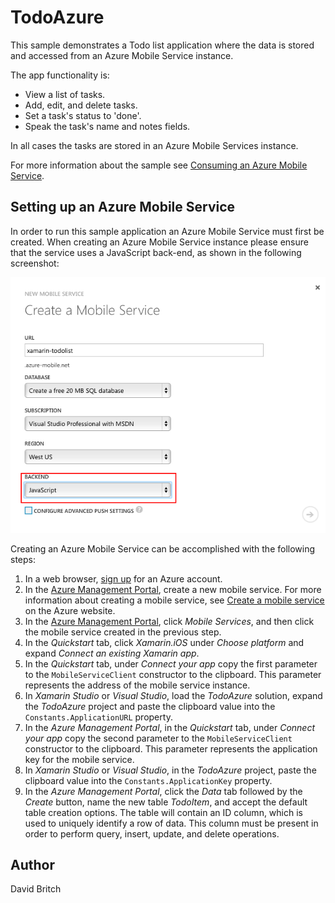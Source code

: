 TodoAzure
=========

This sample demonstrates a Todo list application where the data is stored and accessed from an Azure Mobile Service instance.

The app functionality is:

- View a list of tasks.
- Add, edit, and delete tasks.
- Set a task's status to 'done'.
- Speak the task's name and notes fields.

In all cases the tasks are stored in an Azure Mobile Services instance.

For more information about the sample see [Consuming an Azure Mobile Service](http://developer.xamarin.com/guides/cross-platform/xamarin-forms/web-services/consuming/azure/).

Setting up an Azure Mobile Service
----------------------------------

In order to run this sample application an Azure Mobile Service must first be created. When creating an Azure Mobile Service instance please ensure that the service uses a JavaScript back-end, as shown in the following screenshot:

![](Images/backend.png)

Creating an Azure Mobile Service can be accomplished with the following steps:

1. In a web browser, [sign up](https://account.windowsazure.com/signup) for an Azure account.
1. In the [Azure Management Portal](https://manage.windowsazure.com), create a new mobile service. For more information about creating a mobile service, see [Create a mobile service](https://azure.microsoft.com/en-gb/documentation/articles/partner-xamarin-mobile-services-ios-get-started/#create-new-service) on the Azure website.
1. In the [Azure Management Portal](https://manage.windowsazure.com), click *Mobile Services*, and then click the mobile service created in the previous step.
1. In the *Quickstart* tab, click *Xamarin.iOS* under *Choose platform* and expand *Connect an existing Xamarin app*.
1. In the *Quickstart* tab, under *Connect your app* copy the first parameter to the `MobileServiceClient` constructor to the clipboard. This parameter represents the address of the mobile service instance.
1. In *Xamarin Studio* or *Visual Studio*, load the *TodoAzure* solution, expand the *TodoAzure* project and paste the clipboard value into the `Constants.ApplicationURL` property.
1. In the *Azure Management Portal*, in the *Quickstart* tab, under *Connect your app* copy the second parameter to the `MobileServiceClient` constructor to the clipboard. This parameter represents the application key for the mobile service.
1. In *Xamarin Studio* or *Visual Studio*, in the *TodoAzure* project, paste the clipboard value into the `Constants.ApplicationKey` property.
1. In the *Azure Management Portal*, click the *Data* tab followed by the *Create* button, name the new table *TodoItem*, and accept the default table creation options. The table will contain an ID column, which is used to uniquely identify a row of data. This column must be present in order to perform query, insert, update, and delete operations.

Author
------

David Britch
